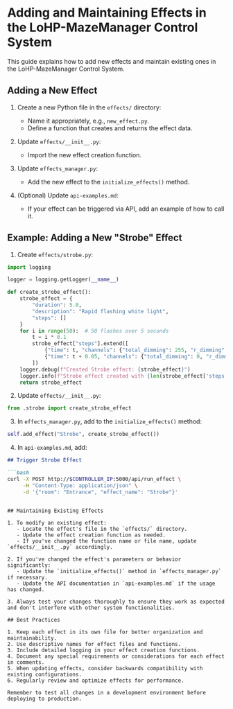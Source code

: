 # Adding and Maintaining Effects in the LoHP-MazeManager Control System

This guide explains how to add new effects and maintain existing ones in the LoHP-MazeManager Control System.

## Adding a New Effect

1. Create a new Python file in the `effects/` directory:
   - Name it appropriately, e.g., `new_effect.py`.
   - Define a function that creates and returns the effect data.

2. Update `effects/__init__.py`:
   - Import the new effect creation function.

3. Update `effects_manager.py`:
   - Add the new effect to the `initialize_effects()` method.

4. (Optional) Update `api-examples.md`:
   - If your effect can be triggered via API, add an example of how to call it.

## Example: Adding a New "Strobe" Effect

1. Create `effects/strobe.py`:

```python
import logging

logger = logging.getLogger(__name__)

def create_strobe_effect():
    strobe_effect = {
        "duration": 5.0,
        "description": "Rapid flashing white light",
        "steps": []
    }
    for i in range(50):  # 50 flashes over 5 seconds
        t = i * 0.1
        strobe_effect["steps"].extend([
            {"time": t, "channels": {"total_dimming": 255, "r_dimming": 255, "g_dimming": 255, "b_dimming": 255, "w_dimming": 255, "total_strobe": 0, "function_selection": 0, "function_speed": 0}},
            {"time": t + 0.05, "channels": {"total_dimming": 0, "r_dimming": 0, "g_dimming": 0, "b_dimming": 0, "w_dimming": 0, "total_strobe": 0, "function_selection": 0, "function_speed": 0}}
        ])
    logger.debug(f"Created Strobe effect: {strobe_effect}")
    logger.info(f"Strobe effect created with {len(strobe_effect['steps'])} steps over {strobe_effect['duration']} seconds")
    return strobe_effect
```

2. Update `effects/__init__.py`:

```python
from .strobe import create_strobe_effect
```

3. In `effects_manager.py`, add to the `initialize_effects()` method:

```python
self.add_effect("Strobe", create_strobe_effect())
```

4. In `api-examples.md`, add:

```markdown
## Trigger Strobe Effect

```bash
curl -X POST http://$CONTROLLER_IP:5000/api/run_effect \
     -H "Content-Type: application/json" \
     -d '{"room": "Entrance", "effect_name": "Strobe"}'
```
```

## Maintaining Existing Effects

1. To modify an existing effect:
   - Locate the effect's file in the `effects/` directory.
   - Update the effect creation function as needed.
   - If you've changed the function name or file name, update `effects/__init__.py` accordingly.

2. If you've changed the effect's parameters or behavior significantly:
   - Update the `initialize_effects()` method in `effects_manager.py` if necessary.
   - Update the API documentation in `api-examples.md` if the usage has changed.

3. Always test your changes thoroughly to ensure they work as expected and don't interfere with other system functionalities.

## Best Practices

1. Keep each effect in its own file for better organization and maintainability.
2. Use descriptive names for effect files and functions.
3. Include detailed logging in your effect creation functions.
4. Document any special requirements or considerations for each effect in comments.
5. When updating effects, consider backwards compatibility with existing configurations.
6. Regularly review and optimize effects for performance.

Remember to test all changes in a development environment before deploying to production.
